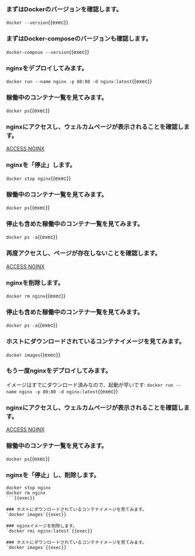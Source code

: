### まずはDockerのバージョンを確認します。
`docker --version`{{exec}}
### まずはDocker-composeのバージョンも確認します。
`docker-compose --version`{{exec}}
### nginxをデプロイしてみます。
`docker run --name nginx -p 80:80 -d nginx:latest`{{exec}}

### 稼働中のコンテナ一覧を見てみます。
`docker ps`{{exec}}

### nginxにアクセスし、ウェルカムページが表示されることを確認します。
[ACCESS NGINX]({{TRAFFIC_HOST1_80}})

### nginxを「停止」します。
`docker stop nginx`{{exec}}

### 稼働中のコンテナ一覧を見てみます。
`docker ps`{{exec}}

### 停止も含めた稼働中のコンテナ一覧を見てみます。
`docker ps -a`{{exec}}

### 再度アクセスし、ページが存在しないことを確認します。
[ACCESS NGINX]({{TRAFFIC_HOST1_80}})

### nginxを削除します。
`docker rm nginx`{{exec}}

### 停止も含めた稼働中のコンテナ一覧を見てみます。
`docker ps -a`{{exec}}

### ホストにダウンロードされているコンテナイメージを見てみます。
`docker images`{{exec}}

### もう一度nginxをデプロイしてみます。
イメージはすでにダウンロード済みなので、起動が早いです:
`docker run --name nginx -p 80:80 -d nginx:latest`{{exec}}

### nginxにアクセスし、ウェルカムページが表示されることを確認します。
[ACCESS NGINX]({{TRAFFIC_HOST1_80}})

### 稼働中のコンテナ一覧を見てみます。
`docker ps`{{exec}}

### nginxを「停止」し、削除します。
```
docker stop nginx
docker rm nginx
```{{exec}}

### ホストにダウンロードされているコンテナイメージを見てみます。
`docker images`{{exec}}

### nginxイメージを削除します。
`docker rmi nginx:latest`{{exec}}

### ホストにダウンロードされているコンテナイメージを見てみます。
`docker images`{{exec}}